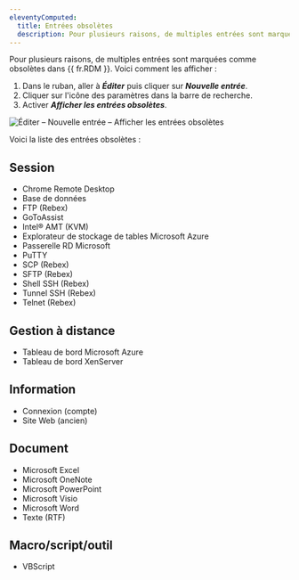 ```yaml
---
eleventyComputed:
  title: Entrées obsolètes
  description: Pour plusieurs raisons, de multiples entrées sont marquées comme obsolètes dans {{ fr.RDM }}.
---
```

Pour plusieurs raisons, de multiples entrées sont marquées comme obsolètes dans {{ fr.RDM }}.
Voici comment les afficher :
1. Dans le ruban, aller à ***Éditer*** puis cliquer sur ***Nouvelle entrée***.
1. Cliquer sur l'icône des paramètres dans la barre de recherche.
1. Activer ***Afficher les entrées obsolètes***.

![Éditer – Nouvelle entrée – Afficher les entrées obsolètes](https://cdnweb.devolutions.net/docs/RDMW2052_2024_2.png)

Voici la liste des entrées obsolètes :

## Session
* Chrome Remote Desktop
* Base de données
* FTP (Rebex)
* GoToAssist
* Intel® AMT (KVM)
* Explorateur de stockage de tables Microsoft Azure
* Passerelle RD Microsoft
* PuTTY
* SCP (Rebex)
* SFTP (Rebex)
* Shell SSH (Rebex)
* Tunnel SSH (Rebex)
* Telnet (Rebex)

## Gestion à distance
* Tableau de bord Microsoft Azure
* Tableau de bord XenServer

## Information
* Connexion (compte)
* Site Web (ancien)

## Document
* Microsoft Excel
* Microsoft OneNote
* Microsoft PowerPoint
* Microsoft Visio
* Microsoft Word
* Texte (RTF)

## Macro/script/outil
* VBScript